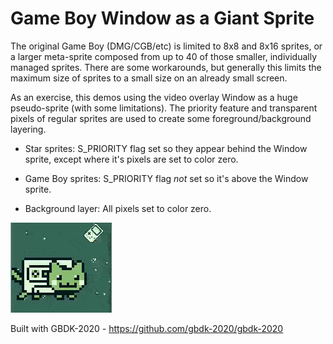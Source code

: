 Game Boy Window as a Giant Sprite
===========

The original Game Boy (DMG/CGB/etc) is limited to 8x8 and 8x16 sprites, or a larger meta-sprite composed from up to 40 of those smaller, individually managed sprites. There are some workarounds, but generally this limits the maximum size of sprites to a small size on an already small screen.

As an exercise, this demos using the video overlay Window as a huge pseudo-sprite (with some limitations). The priority feature and transparent pixels of regular sprites are used to create some foreground/background layering.

* Star sprites: S_PRIORITY flag set so they appear behind the Window sprite, except where it's pixels are set to color zero.

* Game Boy sprites: S_PRIORITY flag *not* set so it's above the Window sprite.

* Background layer: All pixels set to color zero.


![Game Boy video overlay window Giant Sprite demo - nyancat cassette](https://raw.githubusercontent.com/bbbbbr/gb-window-as-sprite/release/info/screenshot_anim.gif)

Built with GBDK-2020 - https://github.com/gbdk-2020/gbdk-2020

